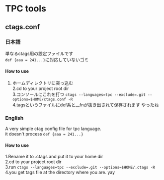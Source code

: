 # TPC tools
## ctags.conf
### 日本語
単なるctags用の設定ファイルです  
`def {aaa = 241...}`に対応していないゴミ  
#### How to use
1. ホームディレクトリに突っ込む  
2.cd to your project root dir  
3.コンソールにこれを打つ `ctags --languages=tpc --exclude=.git --options=$HOME/ctags.conf -R`  
4.tagsというファイルにdef系と\_\_fnが抜き出されて保存されます やったね  
### English
A very simple ctag config file for tpc language.  
it doesn't process `def {aaa = 241...}`  
#### How to use
1.Rename it to .ctags and put it to your home dir  
2.cd to your project root dir  
3.run `ctags --languages=tpc --exclude=.git --options=$HOME/.ctags -R`  
4.you get tags file at the directory where you are. yay
